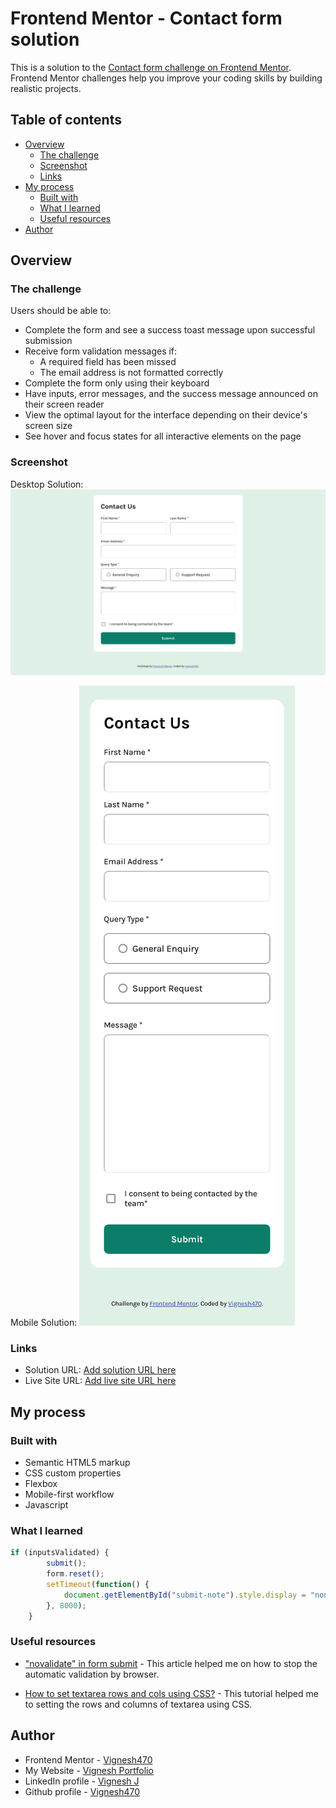 # Frontend Mentor - Contact form solution

This is a solution to the [Contact form challenge on Frontend Mentor](https://www.frontendmentor.io/challenges/contact-form--G-hYlqKJj). Frontend Mentor challenges help you improve your coding skills by building realistic projects. 

## Table of contents

- [Overview](#overview)
  - [The challenge](#the-challenge)
  - [Screenshot](#screenshot)
  - [Links](#links)
- [My process](#my-process)
  - [Built with](#built-with)
  - [What I learned](#what-i-learned)
  - [Useful resources](#useful-resources)
- [Author](#author)


## Overview

### The challenge

Users should be able to:

- Complete the form and see a success toast message upon successful submission
- Receive form validation messages if:
  - A required field has been missed
  - The email address is not formatted correctly
- Complete the form only using their keyboard
- Have inputs, error messages, and the success message announced on their screen reader
- View the optimal layout for the interface depending on their device's screen size
- See hover and focus states for all interactive elements on the page

### Screenshot

Desktop Solution:
![](./design/solution%20-%20desktop.png)

Mobile Solution:
![](./design/solution%20-%20mobile.png)

### Links

- Solution URL: [Add solution URL here](https://your-solution-url.com)
- Live Site URL: [Add live site URL here](https://your-live-site-url.com)

## My process

### Built with

- Semantic HTML5 markup
- CSS custom properties
- Flexbox
- Mobile-first workflow
- Javascript


### What I learned

```js
if (inputsValidated) {
        submit();
        form.reset();
        setTimeout(function() {
            document.getElementById("submit-note").style.display = "none";
        }, 8000);
    }
```

### Useful resources

- ["novalidate" in form submit](https://www.sitepoint.com/html-forms-constraint-validation-complete-guide/#:~:text=You%20can%20stop%20browser%20validation%20by%3A%20adding%20a,formnovalidate%20attribute%20to%20the%20submission%20button%20or%20image) - This article helped me on how to stop the automatic validation by browser.

- [How to set textarea rows and cols using CSS?](https://stackoverflow.com/questions/2034544/textareas-rows-and-cols-attribute-in-css) - This tutorial helped me to setting the rows and columns of textarea using CSS. 

## Author

- Frontend Mentor - [Vignesh470](https://www.frontendmentor.io/profile/Vignesh470)
- My Website - [Vignesh Portfolio](https://vignesh470.github.io/Vignesh-Portfolio-website)
- LinkedIn profile - [Vignesh J](https://www.linkedin.com/in/vignesh-j-005a6291/)
- Github profile - [Vignesh470](https://github.com/Vignesh470)
